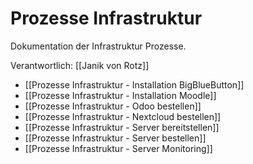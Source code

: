 # Prozesse Infrastruktur
Dokumentation der Infrastruktur Prozesse.

Verantwortlich: [[Janik von Rotz]]

* [[Prozesse Infrastruktur - Installation BigBlueButton]]
* [[Prozesse Infrastruktur - Installation Moodle]]
* [[Prozesse Infrastruktur - Odoo bestellen]]
* [[Prozesse Infrastruktur - Nextcloud bestellen]]
* [[Prozesse Infrastruktur - Server bereitstellen]]
* [[Prozesse Infrastruktur - Server bestellen]]
* [[Prozesse Infrastruktur - Server Monitoring]]